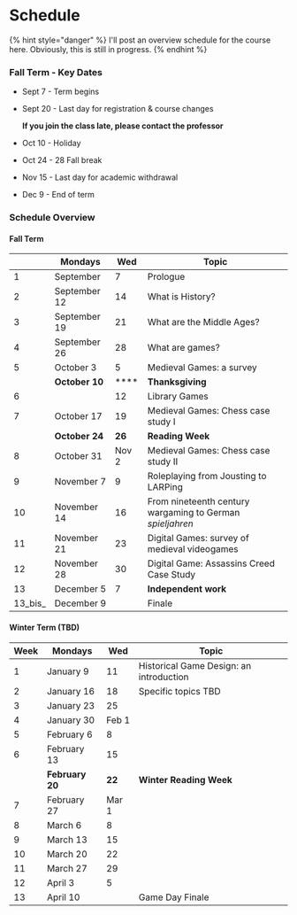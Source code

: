 # Schedule

{% hint style="danger" %}
I'll post an overview schedule for the course here. Obviously, this is still in progress.&#x20;
{% endhint %}

### Fall Term - Key Dates

* Sept 7 - Term begins
*   Sept 20 - Last day for registration & course changes&#x20;

    **If you join the class late, please contact the professor**
* Oct 10 - Holiday
* Oct 24 - 28 Fall break
* Nov 15 - Last day for academic withdrawal
* Dec 9 - End of term

### Schedule Overview

#### Fall Term

|         | Mondays        | Wed    | Topic                                                     |
| ------- | -------------- | ------ | --------------------------------------------------------- |
| 1       | September      | 7      | Prologue                                                  |
| 2       | September 12   | 14     | What is History?                                          |
| 3       | September 19   | 21     | What are the Middle Ages?                                 |
| 4       | September 26   | 28     | What are games?                                           |
| 5       | October 3      | 5      | Medieval Games: a survey                                  |
|         | **October 10** | ****   | **Thanksgiving**                                          |
| 6       |                | 12     | Library Games                                             |
| 7       | October 17     | 19     | Medieval Games: Chess case study I                        |
|         | **October 24** | **26** | **Reading Week**                                          |
| 8       | October 31     | Nov 2  | Medieval Games: Chess case study II                       |
| 9       | November 7     |  9     | Roleplaying from Jousting to LARPing                      |
| 10      | November 14    | 16     | From nineteenth century wargaming to German _spieljahren_ |
| 11      | November 21    | 23     | Digital Games: survey of medieval videogames              |
| 12      | November 28    | 30     | Digital Game: Assassins Creed Case Study                  |
| 13      | December 5     | 7      | **Independent work**                                      |
| 13_bis_ | December 9     |        | Finale                                                    |

#### Winter Term (TBD)

| Week | Mondays         | Wed    | Topic                                   |
| ---- | --------------- | ------ | --------------------------------------- |
| 1    | January 9       | 11     | Historical Game Design: an introduction |
| 2    | January 16      | 18     | Specific topics TBD                     |
| 3    | January 23      | 25     |                                         |
| 4    | January 30      | Feb 1  |                                         |
| 5    | February 6      | 8      |                                         |
| 6    | February 13     | 15     |                                         |
|      | **February 20** | **22** | **Winter Reading Week**                 |
| 7    | February 27     | Mar 1  |                                         |
| 8    | March 6         | 8      |                                         |
| 9    | March 13        | 15     |                                         |
| 10   | March 20        | 22     |                                         |
| 11   | March 27        | 29     |                                         |
| 12   | April 3         | 5      |                                         |
| 13   | April 10        |        | Game Day Finale                         |
